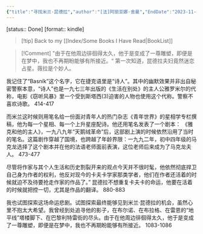 ```yaml
---
{"title":"寻找米兰·昆德拉","author":"[法]阿丽亚娜·舍曼","EndDate":"2023-11-04","publisher":"上海译文出版社","dg-publish":true,"permalink":"/BookNotes/寻找米兰·昆德拉/","dgPassFrontmatter":true,"noteIcon":""}
---
```


[status:: Done]
[format:: kindle]

>[!tip] Back to my [[Index/Some Books I Have Read\|BookList]]

>[!Comment]
>"由于在他周边徘徊得太久，他于是变成了一尊雕塑，即便是在梦中，我也不再期盼能够有所接近。“ 第一次知道，昆德拉夫妇竟然迷恋占星。薇拉是个妙人。

我记住了“Basník”这个名字，它在捷克语里是“诗人”。其中的幽默效果并非出自秘密警察本意，“诗人”也是一九七三年出版的《生活在别处》的主人公雅罗米尔的代称，电影《窃听风暴》里一个受到斯塔西(3)迫害的人物也使用这个代称。警察不喜欢诗歌。
 414-417  
  
而米兰这时候则用笔名给一份面对青年人的热门杂志《青年世界》的星相学专栏撰稿，他为每一个星相、每一个上升星座配诗。他还用笔名发表了一个剧本： 《雅克和他的主人》，一九八九年“天鹅绒革命”后，这部剧上演的时候依然沿用了当时的笔名。这篇剧作穿越了国境，也跨越了年龄界限：一九九二年，初中四年级的马克龙选择了这个剧本并在他的法语老师面前表演，这位老师后来成为了马克龙夫人。
 473-477   
 
尽管将作家与其个人生活和历史割裂开来的观点今天并不很时髦，他依然彻底捍卫自己身为作者的权利，他反对现今的卡夫卡学家那类学者，他们在作者还活着的时候就迫不及待要抢走作家的作品了。” 昆德拉不想重复卡夫卡的命运，他要在活着的时候就把控一切，尤其是作品的翻译。
 880-883   
 
我也试图探索这场命运悲剧。试图探索最终能够见到米兰·昆德拉的机会，虽然心里不抱太大希望。我曾经到处追寻他的影子，在布尔诺、在布拉格、在雷恩的“地平线”塔楼脚下、在巴黎利特雷街的尽头。由于在他周边徘徊得太久，他于是变成了一尊雕塑，即便是在梦中，我也不再期盼能够有所接近。
 1083-1086   


